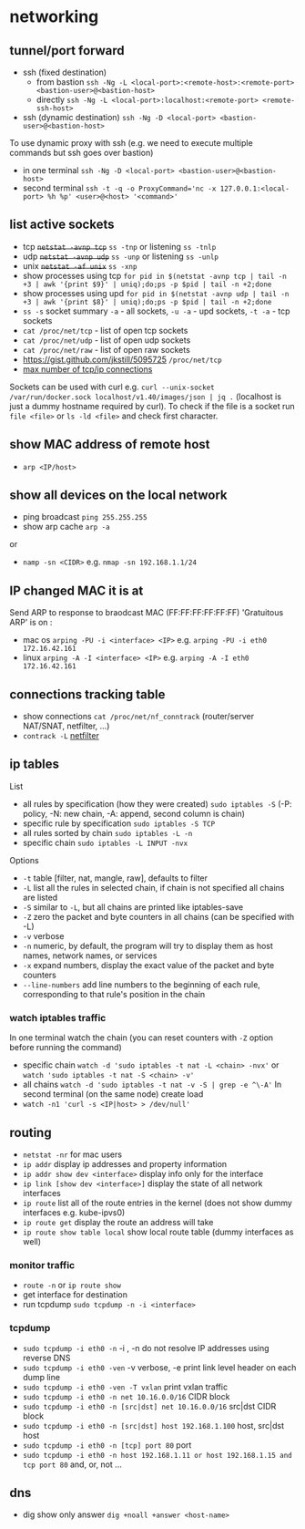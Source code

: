 # networking

## tunnel/port forward

 - ssh (fixed destination) 
   - from bastion `ssh -Ng -L <local-port>:<remote-host>:<remote-port> <bastion-user>@<bastion-host>`
   - directly `ssh -Ng -L <local-port>:localhost:<remote-port> <remote-ssh-host>`
 - ssh (dynamic destination) `ssh -Ng -D <local-port> <bastion-user>@<bastion-host>`

To use dynamic proxy with ssh (e.g. we need to execute multiple commands but ssh goes over bastion)
 - in one terminal `ssh -Ng -D <local-port> <bastion-user>@<bastion-host>`
 - second terminal `ssh -t -q -o ProxyCommand='nc -x 127.0.0.1:<local-port> %h %p' <user>@<host> '<command>'`

## list active sockets
 - tcp ~~`netstat -avnp tcp`~~ `ss -tnp` or listening `ss -tnlp`
 - udp ~~`netstat -avnp udp`~~ `ss -unp` or listening `ss -unlp`
 - unix ~~`netstat -af unix`~~ `ss -xnp`
 - show processes using tcp `for pid in $(netstat -avnp tcp | tail -n +3 | awk '{print $9}' | uniq);do;ps -p $pid | tail -n +2;done`
 - show processes using upd `for pid in $(netstat -avnp udp | tail -n +3 | awk '{print $8}' | uniq);do;ps -p $pid | tail -n +2;done`
 - `ss -s` socket summary `-a` - all sockets, `-u -a` - upd sockets, `-t -a` - tcp sockets
 - `cat /proc/net/tcp` - list of open tcp sockets
 - `cat /proc/net/udp` - list of open udp sockets
 - `cat /proc/net/raw` - list of open raw sockets
 - https://gist.github.com/jkstill/5095725 `/proc/net/tcp`
 - [max number of tcp/ip connections](https://stackoverflow.com/questions/410616/increasing-the-maximum-number-of-tcp-ip-connections-in-linux)

Sockets can be used with curl e.g. `curl --unix-socket /var/run/docker.sock localhost/v1.40/images/json | jq .` (localhost is just a
dummy hostname required by curl). To check if the file is a socket run `file <file>` or `ls -ld <file>` and check first character.

## show MAC address of remote host
 - `arp <IP/host>`

## show all devices on the local network
 - ping broadcast `ping 255.255.255`
 - show arp cache `arp -a`

or
 - `namp -sn <CIDR>` e.g. `nmap -sn 192.168.1.1/24`

## IP changed MAC it is at
Send ARP to response to braodcast MAC (FF:FF:FF:FF:FF:FF) 'Gratuitous ARP' <IP> is on <interface>:
 - mac os `arping -PU -i <interface> <IP>` e.g. `arping -PU -i eth0 172.16.42.161`
 - linux `arping -A -I <interface> <IP>` e.g. `arping -A -I eth0 172.16.42.161`

## connections tracking table
 - show connections `cat /proc/net/nf_conntrack` (router/server NAT/SNAT, netfilter, ...)
 - `contrack -L` [netfilter](https://netfilter.org/projects/conntrack-tools/index.html)

## ip tables
List
 - all rules by specification (how they were created) `sudo iptables -S` (-P: policy, -N: new chain, -A: append, second column is chain)
 - specific rule by specification `sudo iptables -S TCP`
 - all rules sorted by chain `sudo iptables -L -n`
 - specific chain `sudo iptables -L INPUT -nvx`

Options
 - `-t` table [filter, nat, mangle, raw], defaults to filter
 - `-L` list all the rules in selected chain, if chain is not specified all chains are listed
 - `-S` similar to `-L`, but all chains are printed like iptables-save
 - `-Z` zero the packet and byte counters in all chains (can be specified with -L)
 - `-v` verbose
 - `-n` numeric, by default, the program will try to display them as host names, network names, or services
 - `-x` expand numbers, display the exact value of the packet and byte counters
 - `--line-numbers` add line numbers to the beginning of each rule, corresponding to that rule's position in the chain

### watch iptables traffic
In one terminal watch the chain (you can reset counters with `-Z` option before running the command)
 - specific chain `watch -d 'sudo iptables -t nat -L <chain> -nvx'` or `watch 'sudo iptables -t nat -S <chain> -v'`
 - all chains `watch -d 'sudo iptables -t nat -v -S | grep -e ^\-A'`
In second terminal (on the same node) create load
 - `watch -n1 'curl -s <IP|host> > /dev/null'`

## routing
 - `netstat -nr` for mac users
 - `ip addr` display ip addresses and property information
 - `ip addr show dev <interface>` display info only for the interface
 - `ip link [show dev <interface>]` display the state of all network interfaces
 - `ip route` list all of the route entries in the kernel (does not show dummy interfaces e.g. kube-ipvs0)
 - `ip route get` display the route an address will take
 - `ip route show table local` show local route table (dummy interfaces as well)

### monitor traffic
 - `route -n` or `ip route show`
 - get interface for destination
 - run tcpdump `sudo tcpdump -n -i <interface>`

### tcpdump
 - `sudo tcpdump -i eth0 -n` -i <interface>, -n do not resolve IP addresses using reverse DNS
 - `sudo tcpdump -i eth0 -ven` -v verbose, -e print link level header on each dump line
 - `sudo tcpdump -i eth0 -ven -T vxlan` print vxlan traffic
 - `sudo tcpdump -i eth0 -n net 10.16.0.0/16` CIDR block
 - `sudo tcpdump -i eth0 -n [src|dst] net 10.16.0.0/16` src|dst CIDR block
 - `sudo tcpdump -i eth0 -n [src|dst] host 192.168.1.100` host, src|dst host
 - `sudo tcpdump -i eth0 -n [tcp] port 80` port
 - `sudo tcpdump -i eth0 -n host 192.168.1.11 or host 192.168.1.15 and tcp port 80` and, or, not ...
 
## dns
 - dig show only answer `dig +noall +answer <host-name>`
